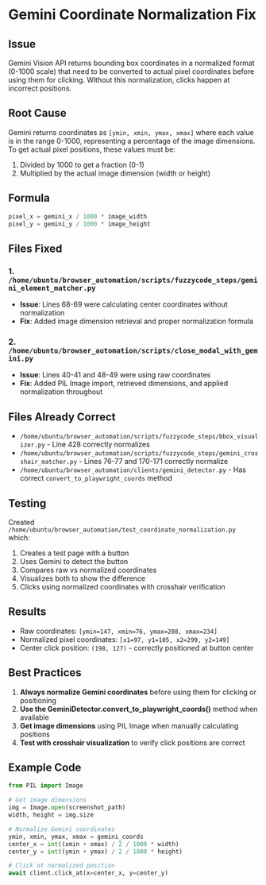 # Gemini Coordinate Normalization Fix

## Issue
Gemini Vision API returns bounding box coordinates in a normalized format (0-1000 scale) that need to be converted to actual pixel coordinates before using them for clicking. Without this normalization, clicks happen at incorrect positions.

## Root Cause
Gemini returns coordinates as `[ymin, xmin, ymax, xmax]` where each value is in the range 0-1000, representing a percentage of the image dimensions. To get actual pixel positions, these values must be:
1. Divided by 1000 to get a fraction (0-1)
2. Multiplied by the actual image dimension (width or height)

## Formula
```python
pixel_x = gemini_x / 1000 * image_width
pixel_y = gemini_y / 1000 * image_height
```

## Files Fixed

### 1. `/home/ubuntu/browser_automation/scripts/fuzzycode_steps/gemini_element_matcher.py`
- **Issue**: Lines 68-69 were calculating center coordinates without normalization
- **Fix**: Added image dimension retrieval and proper normalization formula

### 2. `/home/ubuntu/browser_automation/scripts/close_modal_with_gemini.py`
- **Issue**: Lines 40-41 and 48-49 were using raw coordinates
- **Fix**: Added PIL Image import, retrieved dimensions, and applied normalization throughout

## Files Already Correct
- `/home/ubuntu/browser_automation/scripts/fuzzycode_steps/bbox_visualizer.py` - Line 428 correctly normalizes
- `/home/ubuntu/browser_automation/scripts/fuzzycode_steps/gemini_crosshair_matcher.py` - Lines 76-77 and 170-171 correctly normalize
- `/home/ubuntu/browser_automation/clients/gemini_detector.py` - Has correct `convert_to_playwright_coords` method

## Testing
Created `/home/ubuntu/browser_automation/test_coordinate_normalization.py` which:
1. Creates a test page with a button
2. Uses Gemini to detect the button
3. Compares raw vs normalized coordinates
4. Visualizes both to show the difference
5. Clicks using normalized coordinates with crosshair verification

## Results
- Raw coordinates: `[ymin=147, xmin=76, ymax=208, xmax=234]`
- Normalized pixel coordinates: `[x1=97, y1=105, x2=299, y2=149]`
- Center click position: `(198, 127)` - correctly positioned at button center

## Best Practices
1. **Always normalize Gemini coordinates** before using them for clicking or positioning
2. **Use the GeminiDetector.convert_to_playwright_coords()** method when available
3. **Get image dimensions** using PIL Image when manually calculating positions
4. **Test with crosshair visualization** to verify click positions are correct

## Example Code
```python
from PIL import Image

# Get image dimensions
img = Image.open(screenshot_path)
width, height = img.size

# Normalize Gemini coordinates
ymin, xmin, ymax, xmax = gemini_coords
center_x = int((xmin + xmax) / 2 / 1000 * width)
center_y = int((ymin + ymax) / 2 / 1000 * height)

# Click at normalized position
await client.click_at(x=center_x, y=center_y)
```